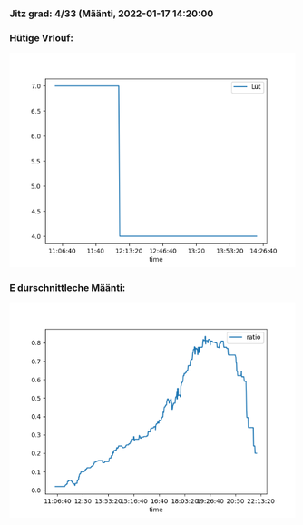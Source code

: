 ### Jitz grad: 4/33 (Määnti, 2022-01-17 14:20:00

### Hütige Vrlouf:
![Graph](Today.png)

### E durschnittleche Määnti:
![Graph](Määnti.png)
